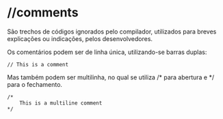 # //comments

São trechos de códigos ignorados pelo compilador, utilizados para breves explicações ou indicações, pelos desenvolvedores.

Os comentários podem ser de linha única, utilizando-se barras duplas:
``` 
// This is a comment 
```

Mas também podem ser multilinha, no qual se utiliza /* para abertura e */ para o fechamento.
```
/*
    This is a multiline comment
*/
```